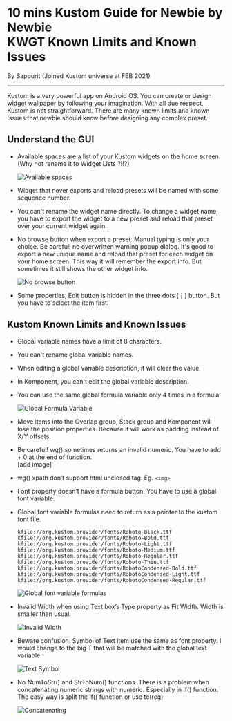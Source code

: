 10 mins Kustom Guide for Newbie by Newbie\
KWGT Known Limits and Known Issues
===========================================================================
By Sappurit (Joined Kustom universe at FEB 2021)

---

Kustom is a very powerful app on Android OS. You can create or design widget wallpaper by following your imagination. With all due respect, Kustom is not straightforward. There are many known limits and known Issues that newbie should know before designing any complex preset.

## Understand the GUI

- Available spaces are a list of your Kustom widgets on the home screen. (Why not rename it to Widget Lists ?!!?)

  ![Available spaces](https://s3.imgcdn.dev/ITFHu.png)

- Widget that never exports and reload presets will be named with some sequence number.

- You can't rename the widget name directly. To change a widget name, you have to export the widget to a new preset and reload that preset over your current widget again.

- No browse button when export a preset. Manual typing is only your choice. Be careful! no overwritten warning popup dialog. It's good to export a new unique name and reload that preset for each widget on your home screen. This way it will remember the export info. But sometimes it still shows the other widget info.

  ![No browse button](https://s3.imgcdn.dev/ITXCL.png)

- Some properties, Edit button is hidden in the three dots (⋮) button. But you have to select the item first.


## Kustom Known Limits and Known Issues

- Global variable names have a limit of 8 characters.

- You can't rename global variable names.

- When editing a global variable description, it will clear the value.

- In Komponent, you can't edit the global variable description.

- You can use the same global formula variable only 4 times in a formula.

  ![Global Formula Variable](https://s3.imgcdn.dev/ITpVD.png)

- Move items into the Overlap group, Stack group and Komponent will lose the position properties. Because it will work as padding instead of X/Y offsets.

- Be careful! wg() sometimes returns an invalid numeric. You have to add + 0 at the end of function.\
  [add image]

- wg() xpath don’t support html unclosed tag. Eg. `<img>`

- Font property doesn’t have a formula button. You have to use a global font variable.

- Global font variable formulas need to return as a pointer to the kustom font file.

      kfile://org.kustom.provider/fonts/Roboto-Black.ttf
      kfile://org.kustom.provider/fonts/Roboto-Bold.ttf
      kfile://org.kustom.provider/fonts/Roboto-Light.ttf
      kfile://org.kustom.provider/fonts/Roboto-Medium.ttf
      kfile://org.kustom.provider/fonts/Roboto-Regular.ttf
      kfile://org.kustom.provider/fonts/Roboto-Thin.ttf
      kfile://org.kustom.provider/fonts/RobotoCondensed-Bold.ttf
      kfile://org.kustom.provider/fonts/RobotoCondensed-Light.ttf
      kfile://org.kustom.provider/fonts/RobotoCondensed-Regular.ttf
      
  ![Global font variable formulas](https://s3.imgcdn.dev/ITg7a.png)

- Invalid Width when using Text box’s Type property as Fit Width. Width is smaller than usual.

  ![Invalid Width](https://s3.imgcdn.dev/ITqxB.png)
  
- Beware confusion. Symbol of Text item use the same as font property. I would change to the big T that will be matched with the global text variable.

  ![Text Symbol](https://s3.imgcdn.dev/ITELw.png)
  
- No NumToStr() and StrToNum() functions. There is a problem when concatenating numeric strings with numeric. Especially in if() function. The easy way is split the if() function or use tc(reg).

  ![Concatenating](https://s3.imgcdn.dev/IToUT.png)
  
  
